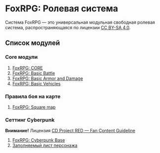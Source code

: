# FoxRPG: Ролевая система

Система FoxRPG — это универсальная модульная свободная ролевая система, распространяющаяся по лицензии [CC BY⁠-⁠SA 4⁠.⁠0](https://creativecommons.org/licenses/by-sa/4.0/).

## Список модулей

### Core модули

1. [FoxRPG: CORE](https://github.com/KizhiFox/FoxRPG-TTRPG-system/blob/main/core/FoxRPG%20CORE.md)
2. [FoxRPG: Basic Battle](https://github.com/KizhiFox/FoxRPG-TTRPG-system/blob/main/core/FoxRPG%20Basic%20Battle.md)
3. [FoxRPG: Basic Armor and Damage](https://github.com/KizhiFox/FoxRPG-TTRPG-system/blob/main/core/FoxRPG%20Basic%20Armor%20and%20Damage.md)
4. [FoxRPG: Basic Vehicles](https://github.com/KizhiFox/FoxRPG-TTRPG-system/blob/main/core/FoxRPG%20Basic%20Vehicles.md)

### Правила боя на карте

1. [FoxRPG: Square map](https://github.com/KizhiFox/FoxRPG-TTRPG-system/blob/main/maps/FoxRPG%20Square%20map.md)

### Сеттинг Cyberpunk

**Внимание!** Лицензия [CD Project RED — Fan Content Guideline](https://cdprojektred.com/en/fan-content)

1. [FoxRPG: Cyberpunk Base](https://github.com/KizhiFox/FoxRPG-TTRPG-system/blob/main/cyberpunk/FoxRPG%20Cyberpunk%20Base.md)
2. [Заполняемый лист персонажа](https://github.com/KizhiFox/FoxRPG-TTRPG-system/blob/main/cyberpunk/fillable%20charsheet%20A5.pdf)
